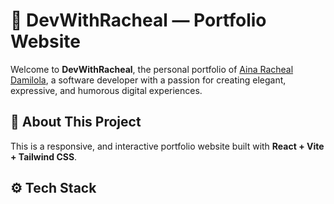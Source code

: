 # 🚀 DevWithRacheal — Portfolio Website

Welcome to **DevWithRacheal**, the personal portfolio of [Aina Racheal Damilola](#), a software developer with a passion for creating elegant, expressive, and humorous digital experiences.

## 🌟 About This Project

This is a  responsive, and interactive portfolio website built with **React + Vite + Tailwind CSS**. <!-- It showcases my skills, work experience, certifications, and includes a fun landing page to greet visitors with a smile. -->

<!-- ## 💡 Features

- 🔥 Dark theme with custom color palette (`#D3B1C2`, `#211522`, `#613659`)
- 🎨 Clean and modern UI design
- 😄 Sense of humor in content
- 🧠 Professional Summary, Education, Projects, Skills
- 🏆 Certifications and Awards section
- 💬 Reviews section with live backend using C# (.NET) API
- 📞 WhatsApp integration for easy contact -->

## ⚙️ Tech Stack
<!-- 
| Frontend       | Backend (for reviews) |
|----------------|-----------------------|
| React (with Vite) | C# (.NET Core Web API)   |
| Tailwind CSS   | SQL Server (for data storage) |
| JavaScript     | Entity Framework Core     | -->
